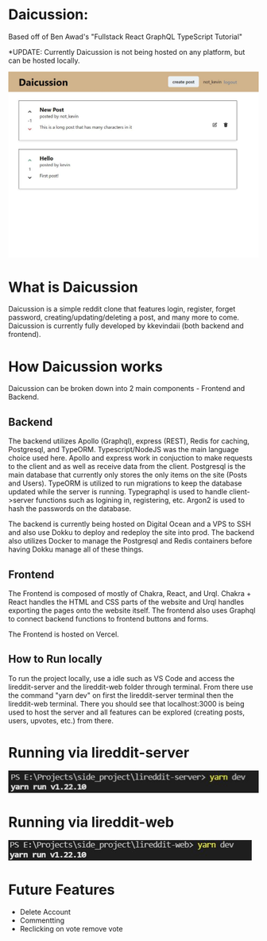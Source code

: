 # Daicussion:

Based off of Ben Awad's "Fullstack React GraphQL TypeScript Tutorial"

*UPDATE: Currently Daicussion is not being hosted on any platform, but can be hosted locally.

![](https://github.com/kkevindaii/daicussion/blob/main/readme_imgs/Capture3.JPG?raw=true)

# What is Daicussion

Daicussion is a simple reddit clone that features login, register, forget password, creating/updating/deleting a post, and many more to come. Daicussion is currently fully developed by kkevindaii (both backend and frontend).

# How Daicussion works

Daicussion can be broken down into 2 main components - Frontend and Backend.

## Backend

The backend utilizes Apollo (Graphql), express (REST), Redis for caching, Postgresql, and TypeORM. Typescript/NodeJS was the main language choice used here.
Apollo and express work in conjuction to make requests to the client and as well as receive data from the client. 
Postgresql is the main database that currently only stores the only items on the site (Posts and Users). 
TypeORM is utilized to run migrations to keep the database updated while the server is running. 
Typegraphql is used to handle client->server functions such as logining in, registering, etc.
Argon2 is used to hash the passwords on the database.

The backend is currently being hosted on Digital Ocean and a VPS to SSH and also use Dokku to deploy and redeploy the site into prod. The backend also utilizes Docker to manage the Postgresql and Redis containers before having Dokku manage all of these things. 

## Frontend

The Frontend is composed of mostly of Chakra, React, and Urql.
Chakra + React handles the HTML and CSS parts of the website and Urql handles exporting the pages onto the website itself. The frontend also uses Graphql to connect backend functions to frontend buttons and forms.

The Frontend is hosted on Vercel.

## How to Run locally

To run the project locally, use a idle such as VS Code and access the lireddit-server and the lireddit-web folder through terminal. From there use the command "yarn dev" on first the lireddit-server terminal then the lireddit-web terminal. There you should see that localhost:3000 is being used to host the server and all features can be explored (creating posts, users, upvotes, etc.) from there.

# Running via lireddit-server
![](https://github.com/kkevindaii/daicussion/blob/main/readme_imgs/Capture2.JPG?raw=true)

# Running via lireddit-web
![](https://github.com/kkevindaii/daicussion/blob/main/readme_imgs/Capture.JPG?raw=true)


# Future Features
* Delete Account
* Commentting
* Reclicking on vote remove vote
